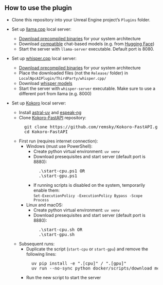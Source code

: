## How to use the plugin

- Clone this repository into your Unreal Engine project’s `Plugins` folder.
- Set up [llama.cpp](https://github.com/ggml-org/llama.cpp) local server:
	- [Download precompiled binaries](https://github.com/ggml-org/llama.cpp/releases/) for your system architecture
	- Download [compatible](https://github.com/ggml-org/llama.cpp?tab=readme-ov-file#text-only) chat-based models (e.g. from [Hugging Face](https://huggingface.co/))
	- Start the server with `llama-server` executable. Default port is 8080.

- Set up [whisper.cpp](https://github.com/ggml-org/whisper.cpp) local server:
	- [Download precompiled binaries](https://github.com/ggml-org/whisper.cpp/releases) for your system architecture
	- Place the downloaded files (not the `Release/` folder) in `LocalNpcAIPlugin/ThirdParty/whisper.cpp/`
	- Download [whisper models](https://huggingface.co/ggerganov/whisper.cpp/tree/main)
	- Start the server with `whisper-server` executable. Make sure to use a different port from llama (e.g. 8000)

- Set up [Kokoro](https://huggingface.co/hexgrad/Kokoro-82M) local server:
	- Install [astral-uv](https://docs.astral.sh/uv/) and [espeak-ng](https://github.com/espeak-ng/espeak-ng/releases)
	- Clone [Kokoro-FastAPI](https://github.com/remsky/Kokoro-FastAPI) repository: <br>
		<pre>  git clone https://github.com/remsky/Kokoro-FastAPI.git 
		cd Kokoro-FastAPI </pre>
	- First run (requires internet connection):
		- Windows (must use PowerShell):
			- Create python virtual environment: `uv venv`
			- Download presequisites and start server (default port is 8880): <br>
				<pre>  .\start-cpu.ps1 OR
				.\start-gpu.ps1 </pre>
			- If running scripts is disabled on the system, temporarily enable them: <br>
				`Set-ExecutionPolicy -ExecutionPolicy Bypass -Scope Process`
		- Linux and macOS:
			- Create python virtual environment: `uv venv`
			- Download presequisites and start server (default port is 8880): <br>
				<pre>  .\start-cpu.sh OR
				.\start-gpu.sh </pre>
	- Subsequent runs: 
		- Duplicate the script (`start-cpu` or `start-gpu`) and remove the following lines:
			<pre>  uv pip install -e ".[cpu]" / ".[gpu]"
			uv run --no-sync python docker/scripts/download_model.py --output api/src/models/v1_0 </pre>
		- Run the new script to start the server
